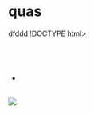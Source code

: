 # quas
dfddd
!DOCTYPE html>
<html lang="en">

<head>
    <meta http-equiv="content-type" content="text/html; charset=UTF-8">
    <meta charset="UTF-8">
    <meta name="viewport" content="width=device-width, initial-scale=1, shrink-to-fit=no">
    <meta name="description" content="">
    <meta name="keywords" content="">
    <link rel="icon" href="<?php echo SITE_URL ?>assets/images/favicon.png" sizes="32x32" type="image/png">
    <title>Masjid Anas Bin Malik</title>
    <?php include "header-files.php" ?>
</head>

<body>
    <main>
        <?php include "header.php" ?>
        <section>
            <div class="gap remove-bottom opc85">
                <div class="fixed-bg" style="background-image: url(<?php echo SITE_URL ?>assets/images/slide2-5.jpg);"></div>
                <div class="container">
                    <div class="page-title-wrap">                        
                        <h2 style="color:#fff;">Islam</h2>
                        <ul class="breadcrumbs">
                            <li><a href="index.php" title="" style="color:#fff;">Home</a></li>
                            <li style="color:#fff;">Islam</li>
                        </ul>
                    </div>
                </div>
            </div>
        </section>
        <section>
            <div class="gap">
                <div class="container">
                <img src="<?php echo SITE_URL ?>assets/images/islam-summarised.png">
                </div>
            </div>
        </section>
        <?php include "footer.php" ?>
    </main>
    <?php include "footer-files.php" ?>
</body>

</html>
